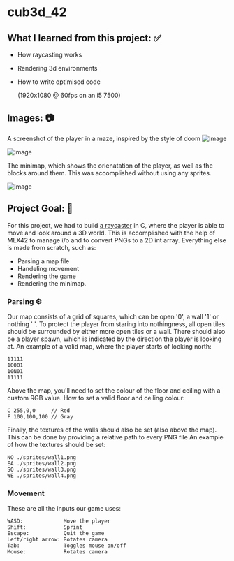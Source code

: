 # cub3d_42

## What I learned from this project: ✅
- How raycasting works
- Rendering 3d environments
- How to write optimised code

    (1920x1080 @ 60fps on an i5 7500)

## Images: 📷
A screenshot of the player in a maze, inspired by the style of doom
![image](https://github.com/user-attachments/assets/b1a8fd58-7e51-4f5c-93f4-1c4e2244dfa4)

![image](https://github.com/user-attachments/assets/d75f062a-031e-4b48-9aba-52b477059bf3)

The minimap, which shows the orienatation of the player, as well as the blocks around them.
This was accomplished without using any sprites.

![image](https://github.com/user-attachments/assets/6acde4fd-f864-4583-9ee6-0dfc6886a037)

## Project Goal: 🎯
For this project, we had to build [a raycaster](https://lodev.org/cgtutor/raycasting.html) in C, where the player is able to move and look around a 3D world. This is accomplished with the help of MLX42 to manage i/o and to convert PNGs to a 2D int array. Everything else is made from scratch, such as:
- Parsing a map file
- Handeling movement
- Rendering the game
- Rendering the minimap. 

### Parsing ⚙️
Our map consists of a grid of squares, which can be open '0', a wall '1' or nothing ' '. To protect the player from staring into nothingness, all open tiles should be surrounded by either more open tiles or a wall. There should also be a player spawn, which is indicated by the direction the player is looking at.
An example of a valid map, where the player starts of looking north:
```
11111
10001
10N01
11111
```

Above the map, you'll need to set the colour of the floor and ceiling with a custom RGB value.
How to set a valid floor and ceiling colour:
```
C 255,0,0     // Red
F 100,100,100 // Gray
```

Finally, the textures of the walls should also be set (also above the map). This can be done by providing a relative path to every PNG file
An example of how the textures should be set:
```
NO ./sprites/wall1.png
EA ./sprites/wall2.png
SO ./sprites/wall3.png
WE ./sprites/wall4.png
```

### Movement
These are all the inputs our game uses:
```
WASD:             Move the player
Shift:            Sprint
Escape:           Quit the game
Left/right arrow: Rotates camera
Tab:              Toggles mouse on/off
Mouse:            Rotates camera
```
